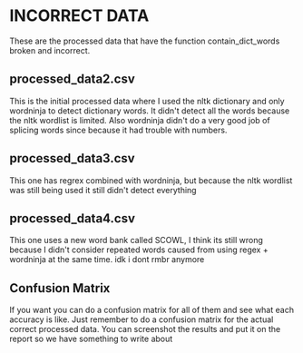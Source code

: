 # INCORRECT DATA

These are the processed data that have the function contain_dict_words broken and incorrect. 

## processed_data2.csv
This is the initial processed data where I used the nltk dictionary and only wordninja to detect dictionary words. It didn't detect all the words because the nltk wordlist is limited. Also wordninja didn't do a very good job of splicing words
since because it had trouble with numbers. 

## processed_data3.csv
This one has regrex combined with wordninja, but because the nltk wordlist was still being used it still didn't detect everything

## processed_data4.csv
This one uses a new word bank called SCOWL, I think its still wrong because I didn't consider repeated words caused from using regex + wordninja at the same time. idk i dont rmbr anymore

## Confusion Matrix
If you want you can do a confusion matrix for all of them and see what each accuracy is like. Just remember to do a confusion matrix for the actual correct processed data. You can screenshot the results and put it on the report so we have something to write about
